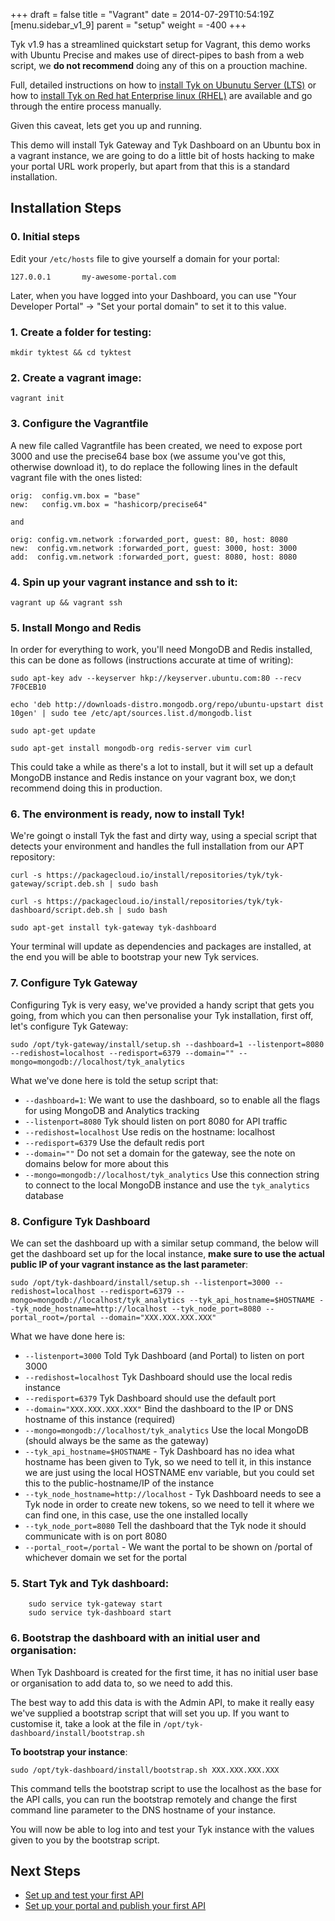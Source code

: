 +++
draft = false
title = "Vagrant"
date = 2014-07-29T10:54:19Z
[menu.sidebar_v1_9]
    parent = "setup"
    weight = -400
+++

Tyk v1.9 has a streamlined quickstart setup for Vagrant, this demo works with Ubuntu Precise and makes use of direct-pipes to bash from a web script, we **do not recommend** doing any of this on a prouction machine.

Full, detailed instructions on how to [install Tyk on Ubunutu Server (LTS)]() or how to [install Tyk on Red hat Enterprise linux (RHEL)]() are available and go through the entire process manually.

Given this caveat, lets get you up and running.

This demo will install Tyk Gateway and Tyk Dashboard on an Ubuntu box in a vagrant instance, we are going to do a little bit of hosts hacking to make your portal URL work properly, but apart from that this is a standard installation.

## Installation Steps

### 0. Initial steps

Edit your `/etc/hosts` file to give yourself a domain for your portal:

	127.0.0.1       my-awesome-portal.com

Later, when you have logged into your Dashboard, you can use "Your Developer Portal" -> "Set your portal domain" to set it to this value.

### 1. Create a folder for testing:

    mkdir tyktest && cd tyktest

### 2. Create a vagrant image:

    vagrant init


### 3. Configure the Vagrantfile

A new file called Vagrantfile has been created, we need to expose port 3000 and use the precise64 base box (we assume you've got this,
otherwise download it), to do replace the following lines in the default vagrant file with the ones listed:

    orig:  config.vm.box = "base"
    new:   config.vm.box = "hashicorp/precise64"

    and

    orig: config.vm.network :forwarded_port, guest: 80, host: 8080
    new:  config.vm.network :forwarded_port, guest: 3000, host: 3000
    add:  config.vm.network :forwarded_port, guest: 8080, host: 8080

### 4. Spin up your vagrant instance and ssh to it:

    vagrant up && vagrant ssh


### 5. Install Mongo and Redis

In order for everything to work, you'll need MongoDB and Redis installed, this can be done as follows (instructions accurate at time of writing):

    sudo apt-key adv --keyserver hkp://keyserver.ubuntu.com:80 --recv 7F0CEB10
    
    echo 'deb http://downloads-distro.mongodb.org/repo/ubuntu-upstart dist 10gen' | sudo tee /etc/apt/sources.list.d/mongodb.list
    
    sudo apt-get update
    
    sudo apt-get install mongodb-org redis-server vim curl

This could take a while as there's a lot to install, but it will set up a default MongoDB instance and Redis instance on your vagrant box, we don;t recommend doing this in production.

### 6. The environment is ready, now to install Tyk!

We're goingt o install Tyk the fast and dirty way, using a special script that detects your environment and handles the full installation from our APT repository:

	curl -s https://packagecloud.io/install/repositories/tyk/tyk-gateway/script.deb.sh | sudo bash
	
	curl -s https://packagecloud.io/install/repositories/tyk/tyk-dashboard/script.deb.sh | sudo bash
	
	sudo apt-get install tyk-gateway tyk-dashboard
		
Your terminal will update as dependencies and packages are installed, at the end you will be able to bootstrap your new Tyk services.

### 7. Configure Tyk Gateway

Configuring Tyk is very easy, we've provided a handy script that gets you going, from which you can then personalise your Tyk installation, first off, let's configure Tyk Gateway:

	sudo /opt/tyk-gateway/install/setup.sh --dashboard=1 --listenport=8080 --redishost=localhost --redisport=6379 --domain="" --mongo=mongodb://localhost/tyk_analytics
	
What we've done here is told the setup script that:

- `--dashboard=1`: We want to use the dashboard, so to enable all the flags for using MongoDB and Analytics tracking
- `--listenport=8080` Tyk should listen on port 8080 for API traffic
- `--redishost=localhost` Use redis on the hostname: localhost
- `--redisport=6379` Use the default redis port
- `--domain=""` Do not set a domain for the gateway, see the note on domains below for more about this
- `--mongo=mongodb://localhost/tyk_analytics` Use this connection string to connect to the local MongoDB instance and use the `tyk_analytics` database

### 8. Configure Tyk Dashboard

We can set the dashboard up with a similar setup command, the below will get the dashboard set up for the local instance, **make sure to use the actual public IP of your vagrant instance as the last parameter**:

	sudo /opt/tyk-dashboard/install/setup.sh --listenport=3000 --redishost=localhost --redisport=6379 --mongo=mongodb://localhost/tyk_analytics --tyk_api_hostname=$HOSTNAME --tyk_node_hostname=http://localhost --tyk_node_port=8080 --portal_root=/portal --domain="XXX.XXX.XXX.XXX"

What we have done here is:

- `--listenport=3000` Told Tyk Dashboard (and Portal) to listen on port 3000
- `--redishost=localhost` Tyk Dashboard should use the local redis instance
- `--redisport=6379` Tyk Dashboard should use the default port
- `--domain="XXX.XXX.XXX.XXX"` Bind the dashboard to the IP or DNS hostname of this instance (required)
- `--mongo=mongodb://localhost/tyk_analytics` Use the local MongoDB (should always be the same as the gateway)
- `--tyk_api_hostname=$HOSTNAME` - Tyk Dashboard has no idea what hostname has been given to Tyk, so we need to tell it, in this instance we are just using the local HOSTNAME env variable, but you could set this to the public-hostname/IP of the instance
- `--tyk_node_hostname=http://localhost` - Tyk Dashboard needs to see a Tyk node in order to create new tokens, so we need to tell it where we can find one, in this case, use the one installed locally
- `--tyk_node_port=8080` Tell the dashboard that the Tyk node it should communicate with is on port 8080
- `--portal_root=/portal` - We want the portal to be shown on /portal of whichever domain we set for the portal

### 5. Start Tyk and Tyk dashboard:

		sudo service tyk-gateway start
		sudo service tyk-dashboard start

### 6. Bootstrap the dashboard with an initial user and organisation:

When Tyk Dashboard is created for the first time, it has no initial user base or organisation to add data to, so we need to add this.

The best way to add this data is with the Admin API, to make it really easy we've supplied a bootstrap script that will set you up. If you want to customise it, take a look at the file in `/opt/tyk-dashboard/install/bootstrap.sh`

**To bootstrap your instance**:

	sudo /opt/tyk-dashboard/install/bootstrap.sh XXX.XXX.XXX.XXX

This command tells the bootstrap script to use the localhost as the base for the API calls, you can run the bootstrap remotely and change the first command line parameter to the DNS hostname of your instance.

You will now be able to log into and test your Tyk instance with the values given to you by the bootstrap script.

## Next Steps

- [Set up and test your first API](../set-up-first-api/)
- [Set up your portal and publish your first API](../set-up-portal-api/)
